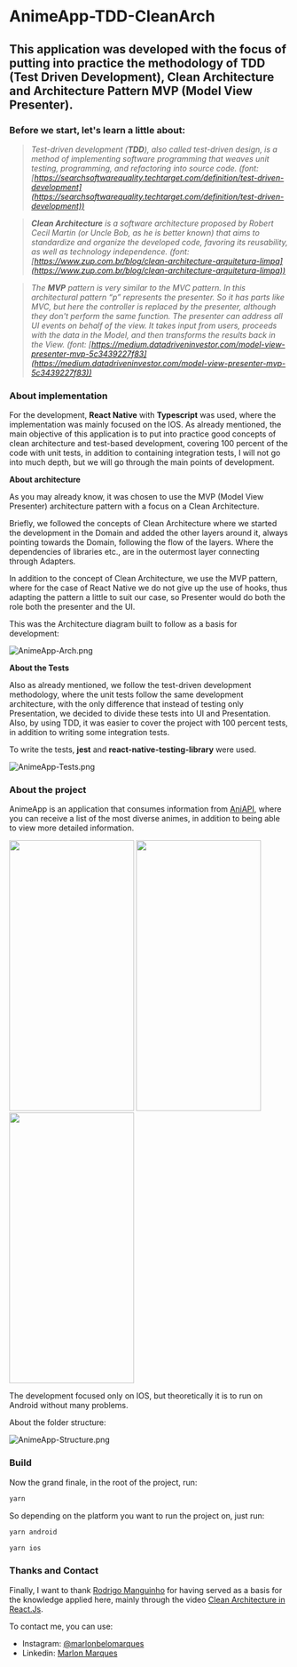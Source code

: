 # AnimeApp-TDD-CleanArch

## This application was developed with the focus of putting into practice the methodology of TDD (Test Driven Development), Clean Architecture and Architecture Pattern MVP (Model View Presenter).

### **Before we start, let's learn a little about:**

> *Test-driven development (**TDD**), also called test-driven design, is a method of implementing software programming that weaves unit testing, programming, and refactoring into source code. (font: [https://searchsoftwarequality.techtarget.com/definition/test-driven-development](https://searchsoftwarequality.techtarget.com/definition/test-driven-development))*
> 

> ***Clean Architecture** is a software architecture proposed by Robert Cecil Martin (or Uncle Bob, as he is better known) that aims to standardize and organize the developed code, favoring its reusability, as well as technology independence. (font: [https://www.zup.com.br/blog/clean-architecture-arquitetura-limpa](https://www.zup.com.br/blog/clean-architecture-arquitetura-limpa))*
> 

> *The **MVP** pattern is very similar to the MVC pattern. In this architectural pattern “p” represents the presenter. So it has parts like MVC, but here the controller is replaced by the presenter, although they don't perform the same function. The presenter can address all UI events on behalf of the view. It takes input from users, proceeds with the data in the Model, and then transforms the results back in the View. (font: [https://medium.datadriveninvestor.com/model-view-presenter-mvp-5c3439227f83](https://medium.datadriveninvestor.com/model-view-presenter-mvp-5c3439227f83))*
> 

### About implementation

For the development, **React Native** with **Typescript** was used, where the implementation was mainly focused on the IOS. As already mentioned, the main objective of this application is to put into practice good concepts of clean architecture and test-based development, covering 100 percent of the code with unit tests, in addition to containing integration tests, I will not go into much depth, but we will go through the main points of development.

**About architecture**

As you may already know, it was chosen to use the MVP (Model View Presenter) architecture pattern with a focus on a Clean Architecture.

Briefly, we followed the concepts of Clean Architecture where we started the development in the Domain and added the other layers around it, always pointing towards the Domain, following the flow of the layers. Where the dependencies of libraries etc., are in the outermost layer connecting through Adapters.

In addition to the concept of Clean Architecture, we use the MVP pattern, where for the case of React Native we do not give up the use of hooks, thus adapting the pattern a little to suit our case, so Presenter would do both the role both the presenter and the UI.

This was the Architecture diagram built to follow as a basis for development:

![AnimeApp-Arch.png](https://s3.us-west-2.amazonaws.com/secure.notion-static.com/90762bc7-71ef-4c3d-b4e9-75093317131d/Captura_de_Tela_2022-03-14_as_19.15.41.png?X-Amz-Algorithm=AWS4-HMAC-SHA256&X-Amz-Content-Sha256=UNSIGNED-PAYLOAD&X-Amz-Credential=AKIAT73L2G45EIPT3X45%2F20220314%2Fus-west-2%2Fs3%2Faws4_request&X-Amz-Date=20220314T221647Z&X-Amz-Expires=86400&X-Amz-Signature=9b36ee87d24bea3a516c33ea26daa6819ff848f34fd448b5529b550b05039ccc&X-Amz-SignedHeaders=host&response-content-disposition=filename%20%3D%22Captura%2520de%2520Tela%25202022-03-14%2520a%25CC%2580s%252019.15.41.png%22&x-id=GetObject)

**About the Tests**

Also as already mentioned, we follow the test-driven development methodology, where the unit tests follow the same development architecture, with the only difference that instead of testing only Presentation, we decided to divide these tests into UI and Presentation. Also, by using TDD, it was easier to cover the project with 100 percent tests, in addition to writing some integration tests.

To write the tests, **jest** and **react-native-testing-library** were used.

![AnimeApp-Tests.png](https://s3.us-west-2.amazonaws.com/secure.notion-static.com/2d0b5ccb-06ca-48a5-9cdf-09e0cca8df70/AnimeApp-Tests.png?X-Amz-Algorithm=AWS4-HMAC-SHA256&X-Amz-Content-Sha256=UNSIGNED-PAYLOAD&X-Amz-Credential=AKIAT73L2G45EIPT3X45%2F20220314%2Fus-west-2%2Fs3%2Faws4_request&X-Amz-Date=20220314T162707Z&X-Amz-Expires=86400&X-Amz-Signature=05d6e3100055011bb3fadef62ed7a4cc43dac73e9dbdd139aee6b7e581f83c39&X-Amz-SignedHeaders=host&response-content-disposition=filename%20%3D%22AnimeApp-Tests.png%22&x-id=GetObject)

### About the project

AnimeApp is an application that consumes information from [AniAPI](https://aniapi.com/), where you can receive a list of the most diverse animes, in addition to being able to view more detailed information.

<p align="flex-start">
  <img src="https://s3.us-west-2.amazonaws.com/secure.notion-static.com/01c9f2cb-9370-4016-bc60-b601a4e4ef29/AnimeApp-Authentication.png?X-Amz-Algorithm=AWS4-HMAC-SHA256&X-Amz-Content-Sha256=UNSIGNED-PAYLOAD&X-Amz-Credential=AKIAT73L2G45EIPT3X45%2F20220314%2Fus-west-2%2Fs3%2Faws4_request&X-Amz-Date=20220314T162833Z&X-Amz-Expires=86400&X-Amz-Signature=c244e3633e38a144b968aacdd8d0c7b00991deb7cb54705e6640ac866d7326c4&X-Amz-SignedHeaders=host&response-content-disposition=filename%20%3D%22AnimeApp-Authentication.png%22&x-id=GetObject" width="225" height="487" />
  <img src="https://s3.us-west-2.amazonaws.com/secure.notion-static.com/631836af-2554-444e-ac88-41f4c0c1b513/AnimeApp-Animes.png?X-Amz-Algorithm=AWS4-HMAC-SHA256&X-Amz-Content-Sha256=UNSIGNED-PAYLOAD&X-Amz-Credential=AKIAT73L2G45EIPT3X45%2F20220314%2Fus-west-2%2Fs3%2Faws4_request&X-Amz-Date=20220314T162847Z&X-Amz-Expires=86400&X-Amz-Signature=4019e0c853e4ed5c51b321ecbde9e52813cc00a65bad853b5601a31cb2449298&X-Amz-SignedHeaders=host&response-content-disposition=filename%20%3D%22AnimeApp-Animes.png%22&x-id=GetObject" width="225" height="487" />
  <img src="https://s3.us-west-2.amazonaws.com/secure.notion-static.com/95f18968-dd56-46dd-9617-d589537a535e/AnimeApp-AnimeDetail.png?X-Amz-Algorithm=AWS4-HMAC-SHA256&X-Amz-Content-Sha256=UNSIGNED-PAYLOAD&X-Amz-Credential=AKIAT73L2G45EIPT3X45%2F20220314%2Fus-west-2%2Fs3%2Faws4_request&X-Amz-Date=20220314T162901Z&X-Amz-Expires=86400&X-Amz-Signature=9962eeb6e26fede1ebbeb822627767ff8b97f2006548a83df3d0597e9e5a7eb3&X-Amz-SignedHeaders=host&response-content-disposition=filename%20%3D%22AnimeApp-AnimeDetail.png%22&x-id=GetObject" width="225" height="487" />
</p>

The development focused only on IOS, but theoretically it is to run on Android without many problems.

About the folder structure:

![AnimeApp-Structure.png](https://s3.us-west-2.amazonaws.com/secure.notion-static.com/7ff47a08-5b0b-4f28-a817-b52c4d9eb145/AnimeApp-Structure.png?X-Amz-Algorithm=AWS4-HMAC-SHA256&X-Amz-Content-Sha256=UNSIGNED-PAYLOAD&X-Amz-Credential=AKIAT73L2G45EIPT3X45%2F20220314%2Fus-west-2%2Fs3%2Faws4_request&X-Amz-Date=20220314T162608Z&X-Amz-Expires=86400&X-Amz-Signature=f18a84499c5348b8db62266ca667801d49fea52ef91c4a1c040d4e4ba3d1ad66&X-Amz-SignedHeaders=host&response-content-disposition=filename%20%3D%22AnimeApp-Structure.png%22&x-id=GetObject)

### Build

Now the grand finale, in the root of the project, run:

```bash
yarn
```

So depending on the platform you want to run the project on, just run:

```bash
yarn android
```

```bash
yarn ios
```

### Thanks and Contact

Finally, I want to thank [Rodrigo Manguinho](https://github.com/rmanguinho) for having served as a basis for the knowledge applied here, mainly through the video [Clean Architecture in React.Js](https://www.youtube.com/watch?v=iUQVZHzqGuc&t=1166s).

To contact me, you can use:
- Instagram: [@marlonbelomarques](https://www.instagram.com/marlonbelomarques)
- Linkedin: [Marlon Marques](https://www.linkedin.com/in/marlon-marques-0b509813b/)
